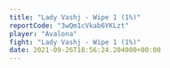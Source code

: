```yaml
---
title: "Lady Vashj - Wipe 1 (1%)"
reportCode: "3wQm1cVkab6YKLzt"
player: "Avalona"
fight: "Lady Vashj - Wipe 1 (1%)"
date: 2021-09-26T18:56:24.204000+00:00
---
```

